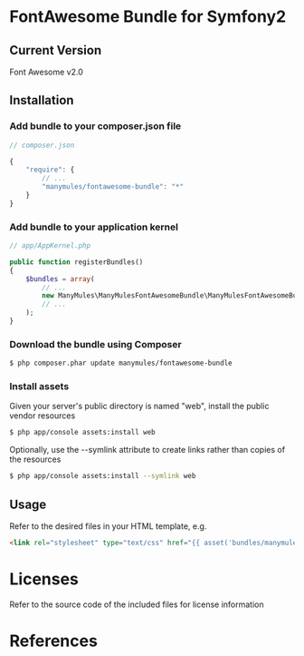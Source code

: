 # FontAwesome Bundle for Symfony2

## Current Version

Font Awesome v2.0

## Installation

### Add bundle to your composer.json file

``` js
// composer.json

{
    "require": {
		// ...
        "manymules/fontawesome-bundle": "*"
    }
}
```

### Add bundle to your application kernel

``` php
// app/AppKernel.php

public function registerBundles()
{
    $bundles = array(
        // ...
        new ManyMules\ManyMulesFontAwesomeBundle\ManyMulesFontAwesomeBundle(),
        // ...
    );
}
```

### Download the bundle using Composer

``` bash
$ php composer.phar update manymules/fontawesome-bundle
```

### Install assets

Given your server's public directory is named "web", install the public vendor resources

``` bash
$ php app/console assets:install web
```

Optionally, use the --symlink attribute to create links rather than copies of the resources 

``` bash
$ php app/console assets:install --symlink web
```

## Usage

Refer to the desired files in your HTML template, e.g.

``` html
<link rel="stylesheet" type="text/css" href="{{ asset('bundles/manymulesfontawesome/css/font-awesome.css') }}" />
```

# Licenses

Refer to the source code of the included files for license information

# References

[1]: http://fortawesome.github.com/Font-Awesome/
[2]: http://symfony.com